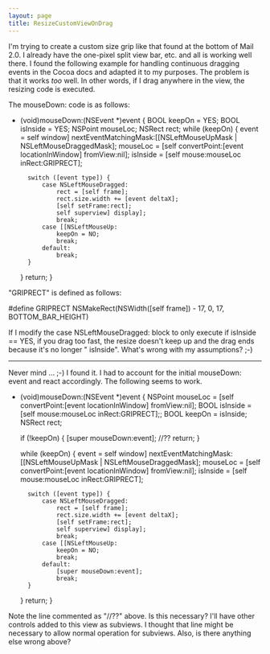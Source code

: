 ```yaml
---
layout: page
title: ResizeCustomViewOnDrag
---
```




I'm trying to create a custom size grip like that found at the bottom of Mail 2.0. I already have the one-pixel split view bar, etc. and all is working well there. I found the following example for handling continuous dragging events in the Cocoa docs and adapted it to my purposes. The problem is that it works *too* well. In other words, if I drag anywhere in the view, the resizing code is executed.

The mouseDown: code is as follows:

    

- (void)mouseDown:(NSEvent *)event
{
    BOOL keepOn = YES;
	BOOL isInside = YES;
    NSPoint mouseLoc;
	NSRect rect;
    while (keepOn)
	{
        event = self window] nextEventMatchingMask:[[NSLeftMouseUpMask | NSLeftMouseDraggedMask];
        mouseLoc = [self convertPoint:[event locationInWindow] fromView:nil];
		isInside = [self mouse:mouseLoc inRect:GRIPRECT];
		
		switch ([event type]) {
			case NSLeftMouseDragged:
				rect = [self frame];
				rect.size.width += [event deltaX];
				[self setFrame:rect];
				self superview] display];
				break;
			case [[NSLeftMouseUp:
				keepOn = NO;
				break;
			default:
				break;
		}
    }
	return;
}



"GRIPRECT" is defined as follows:

    
#define GRIPRECT     NSMakeRect(NSWidth([self frame]) - 17, 0, 17, BOTTOM_BAR_HEIGHT)


If I modify the     case NSLeftMouseDragged: block to only execute if     isInside == YES, if you drag too fast, the resize doesn't keep up and the drag ends because it's no longer "    isInside". What's wrong with my assumptions? ;-)

----

Never mind ... ;-) I found it. I had to account for the initial mouseDown: event and react accordingly. The following seems to work.

    
- (void)mouseDown:(NSEvent *)event
{
    NSPoint mouseLoc = [self convertPoint:[event locationInWindow] fromView:nil];
	BOOL isInside = [self mouse:mouseLoc inRect:GRIPRECT];;
    BOOL keepOn = isInside;
	NSRect rect;
	
	if (!keepOn)
	{
		[super mouseDown:event]; //??
		return;
	}
	
    while (keepOn)
	{
        event = self window] nextEventMatchingMask:[[NSLeftMouseUpMask | NSLeftMouseDraggedMask];
        mouseLoc = [self convertPoint:[event locationInWindow] fromView:nil];
		isInside = [self mouse:mouseLoc inRect:GRIPRECT];
		
		switch ([event type]) {
			case NSLeftMouseDragged:
				rect = [self frame];
				rect.size.width += [event deltaX];
				[self setFrame:rect];
				self superview] display];
				break;
			case [[NSLeftMouseUp:
				keepOn = NO;
				break;
			default:
				[super mouseDown:event];
				break;
		}
    }
	return;
}


Note the line commented as "//??" above. Is this necessary? I'll have other controls added to this view as subviews. I thought that line might be necessary to allow normal operation for subviews. Also, is there anything else wrong above?

